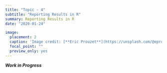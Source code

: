 ```yaml
---
title: "Topic - 4"
subtitle: "Reporting Results in R"
summary: Reporting Results in R
date: "2020-01-24"

image:
  placement: 2
  caption: 'Image credit: [**Eric Prouzet**](https://unsplash.com/@eprouzet) on Unsplash'
  focal_point: ""
  preview_only: yes
---
```


***Work in Progress***
